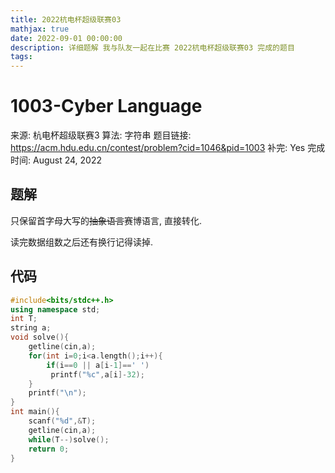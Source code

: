```yaml
---
title: 2022杭电杯超级联赛03
mathjax: true
date: 2022-09-01 00:00:00
description: 详细题解 我与队友一起在比赛 2022杭电杯超级联赛03 完成的题目
tags:
---
```

# 1003-Cyber Language

来源: 杭电杯超级联赛3
算法: 字符串
题目链接: https://acm.hdu.edu.cn/contest/problem?cid=1046&pid=1003
补完: Yes
完成时间: August 24, 2022

## 题解

只保留首字母大写的~~抽象语言~~赛博语言, 直接转化. 

读完数据组数之后还有换行记得读掉. 

## 代码

```cpp
#include<bits/stdc++.h>
using namespace std;
int T;
string a;
void solve(){
    getline(cin,a);
    for(int i=0;i<a.length();i++){
        if(i==0 || a[i-1]==' ')
         printf("%c",a[i]-32);
    }
    printf("\n");
}
int main(){
    scanf("%d",&T);
    getline(cin,a);
    while(T--)solve();
    return 0;
}
```
